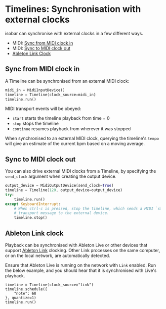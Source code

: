 # Timelines: Synchronisation with external clocks

isobar can synchronise with external clocks in a few different ways.

- MIDI: [Sync from MIDI clock in](#sync-from-midi-clock-in)
- MIDI: [Sync to MIDI clock out](#sync-to-midi-clock-out)
- [Ableton Link Clock](#ableton-link-clock)

## Sync from MIDI clock in

A Timeline can be synchronised from an external MIDI clock:

```python
midi_in = MidiInputDevice()
timeline = Timeline(clock_source=midi_in)
timeline.run()
```

MIDI transport events will be obeyed:

- `start` starts the timeline playback from time = 0
- `stop` stops the timeline
- `continue` resumes playback from wherever it was stopped

When synchronised to an external MIDI clock, querying the timeline's `tempo` will give an estimate of the current bpm based on a moving average.

## Sync to MIDI clock out

You can also drive external MIDI clocks from a Timeline, by specifying the `send_clock` argument when creating the output device.

```python
output_device = MidiOutputDevice(send_clock=True)
timeline = Timeline(120, output_device=output_device)
try:
    timeline.run()
except KeyboardInterrupt:
    # When ctrl-c is pressed, stop the timeline, which sends a MIDI `stop`
    # transport message to the external device.
    timeline.stop()
```

## Ableton Link clock

Playback can be synchronised with Ableton Live or other devices that support [Ableton Link](https://www.ableton.com/en/link/) clocking. Other Link processes on the same computer, or on the local network, are automatically detected.

Ensure that Ableton Live is running on the network with `Link` enabled. Run the below example, and you should hear that it is synchronised with Live's playback.

```
timeline = Timeline(clock_source="link")
timeline.schedule({
    "note": 60
}, quantize=1)
timeline.run()
```